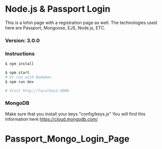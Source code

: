 # Node.js & Passport Login

This is a lohin page with a registration page as well. The technologies used here are Passport, Mongoose, EJS, Node.js, ETC.

### Version: 3.0.0

### Instructions

```sh
$ npm install
```

```sh
$ npm start
# Or run with Nodemon
$ npm run dev

# Visit http://localhost:5000
```

### MongoDB

Make sure that you install your keys "config/keys.js" You will find this information here https://cloud.mongodb.com/ 


# Passport_Mongo_Login_Page

